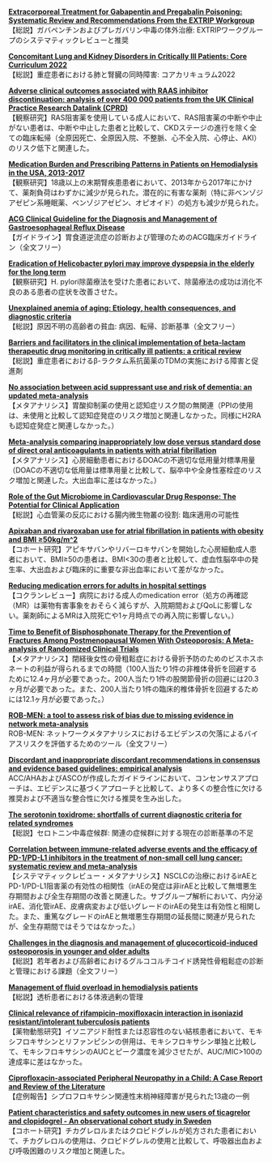 [**Extracorporeal Treatment for Gabapentin and Pregabalin Poisoning: Systematic Review and Recommendations From the EXTRIP Workgroup**](https://pubmed.ncbi.nlm.nih.gov/34799138/)  
【総説】ガバペンチンおよびプレガバリン中毒の体外治療: EXTRIPワークグループのシステマティックレビューと推奨

[**Concomitant Lung and Kidney Disorders in Critically Ill Patients: Core Curriculum 2022**](https://pubmed.ncbi.nlm.nih.gov/34799139/)  
【総説】重症患者における肺と腎臓の同時障害: コアカリキュラム2022

[**Adverse clinical outcomes associated with RAAS inhibitor discontinuation: analysis of over 400 000 patients from the UK Clinical Practice Research Datalink (CPRD)**](https://pubmed.ncbi.nlm.nih.gov/34804520/)  
【観察研究】RAS阻害薬を使用している成人において、RAS阻害薬の中断や中止がない患者は、中断や中止した患者と比較して、CKDステージの進行を除く全ての臨床転帰（全原因死亡、全原因入院、不整脈、心不全入院、心停止、AKI）のリスク低下と関連した。 

[**Medication Burden and Prescribing Patterns in Patients on Hemodialysis in the USA, 2013-2017**](https://pubmed.ncbi.nlm.nih.gov/34814147/)  
【観察研究】18歳以上の末期腎疾患患者において、2013年から2017年にかけて、薬剤負荷はわずかに減少が見られた。潜在的に有害な薬剤（特に非ベンゾジアゼピン系睡眠薬、ベンゾジアゼピン、オピオイド）の処方も減少が見られた。

[**ACG Clinical Guideline for the Diagnosis and Management of Gastroesophageal Reflux Disease**](https://pubmed.ncbi.nlm.nih.gov/34807007/)  
【ガイドライン】胃食道逆流症の診断および管理のためのACG臨床ガイドライン（全文フリー）

[**Eradication of Helicobacter pylori may improve dyspepsia in the elderly for the long term**](https://pubmed.ncbi.nlm.nih.gov/34823481/)  
【観察研究】H. pylori除菌療法を受けた患者において、除菌療法の成功は消化不良のある患者の症状を改善させた。

[**Unexplained anemia of aging: Etiology, health consequences, and diagnostic criteria**](https://pubmed.ncbi.nlm.nih.gov/34796957/)  
【総説】原因不明の高齢者の貧血: 病因、転帰、診断基準（全文フリー）

[**Barriers and facilitators in the clinical implementation of beta-lactam therapeutic drug monitoring in critically ill patients: a critical review**](https://pubmed.ncbi.nlm.nih.gov/34798631/)  
【総説】重症患者におけるβ-ラクタム系抗菌薬のTDMの実施における障害と促進剤

[**No association between acid suppressant use and risk of dementia: an updated meta-analysis**](https://pubmed.ncbi.nlm.nih.gov/34811582/)  
【メタアナリシス】胃酸抑制薬の使用と認知症リスク間の無関連（PPIの使用は、未使用と比較して認知症発症のリスク増加と関連しなかった。同様にH2RAも認知症発症と関連しなかった。）

[**Meta-analysis comparing inappropriately low dose versus standard dose of direct oral anticoagulants in patients with atrial fibrillation**](https://pubmed.ncbi.nlm.nih.gov/34815185/)  
【メタアナリシス】心房細動患者におけるDOACの不適切な低用量対標準用量（DOACの不適切な低用量は標準用量と比較して、脳卒中や全身性塞栓症のリスク増加と関連した。大出血率に差はなかった。）

[**Role of the Gut Microbiome in Cardiovascular Drug Response: The Potential for Clinical Application**](https://pubmed.ncbi.nlm.nih.gov/34820870/)  
【総説】心血管薬の反応における腸内微生物叢の役割: 臨床適用の可能性

[**Apixaban and rivaroxaban use for atrial fibrillation in patients with obesity and BMI ≥50kg/m^2**](https://pubmed.ncbi.nlm.nih.gov/34820876/)  
【コホート研究】アピキサバンやリバーロキサバンを開始した心房細動成人患者において、BMI≥50の患者は、BMI<30の患者と比較して、虚血性脳卒中の発生率、大出血および臨床的に重要な非出血率において差がなかった。

[**Reducing medication errors for adults in hospital settings**](https://pubmed.ncbi.nlm.nih.gov/34822165/)  
【コクランレビュー】病院における成人のmedication error（処方の再確認（MR）は薬物有害事象をおそらく減らすが、入院期間およびQoLに影響しない。薬剤師によるMRは入院死亡や1ヶ月時点での再入院に影響しない。）

[**Time to Benefit of Bisphosphonate Therapy for the Prevention of Fractures Among Postmenopausal Women With Osteoporosis: A Meta-analysis of Randomized Clinical Trials**](https://pubmed.ncbi.nlm.nih.gov/34807231/)  
【メタアナリシス】閉経後女性の骨粗鬆症における骨折予防のためのビスホスホネートの利益が得られるまでの時間（100人当たり1件の非椎体骨折を回避するために12.4ヶ月が必要であった。200人当たり1件の股関節骨折の回避には20.3ヶ月が必要であった。また、200人当たり1件の臨床的椎体骨折を回避するためには12.1ヶ月が必要であった。）

[**ROB-MEN: a tool to assess risk of bias due to missing evidence in network meta-analysis**](https://pubmed.ncbi.nlm.nih.gov/34809639/)  
ROB-MEN: ネットワークメタアナリシスにおけるエビデンスの欠落によるバイアスリスクを評価するためのツール（全文フリー）

[**Discordant and inappropriate discordant recommendations in consensus and evidence based guidelines: empirical analysis**](https://pubmed.ncbi.nlm.nih.gov/34824101/)  
ACC/AHAおよびASCOが作成したガイドラインにおいて、コンセンサスアプローチは、エビデンスに基づくアプローチと比較して、より多くの整合性に欠ける推奨および不適当な整合性に欠ける推奨を生み出した。

[**The serotonin toxidrome: shortfalls of current diagnostic criteria for related syndromes**](https://pubmed.ncbi.nlm.nih.gov/34806513/)  
【総説】セロトニン中毒症候群: 関連の症候群に対する現在の診断基準の不足

[**Correlation between immune-related adverse events and the efficacy of PD-1/PD-L1 inhibitors in the treatment of non-small cell lung cancer: systematic review and meta-analysis**](https://pubmed.ncbi.nlm.nih.gov/34821962/)  
【システマティックレビュー・メタアナリシス】NSCLCの治療におけるirAEとPD-1/PD-L1阻害薬の有効性の相関性（irAEの発症は非irAEと比較して無増悪生存期間および全生存期間の改善と関連した。サブグループ解析において、内分泌irAE、消化管irAE、皮膚病変および低いグレードのirAEの発生は有効性と相関した。また、重篤なグレードのirAEと無増悪生存期間の延長間に関連が見られたが、全生存期間ではそうではなかった。）

[**Challenges in the diagnosis and management of glucocorticoid-induced osteoporosis in younger and older adults**](https://pubmed.ncbi.nlm.nih.gov/34811782/)  
【総説】若年者および高齢者におけるグルココルチコイド誘発性骨粗鬆症の診断と管理における課題（全文フリー）

[**Management of fluid overload in hemodialysis patients**](https://pubmed.ncbi.nlm.nih.gov/34802558/)  
【総説】透析患者における体液過剰の管理

[**Clinical relevance of rifampicin-moxifloxacin interaction in isoniazid resistant/intolerant tuberculosis patients**](https://pubmed.ncbi.nlm.nih.gov/34807758/)  
【薬物動態研究】イソニアジド耐性または忍容性のない結核患者において、モキシフロキサシンとリファンピシンの併用は、モキシフロキサシン単独と比較して、モキシフロキサシンのAUCとピーク濃度を減少させたが、AUC/MIC>100の達成率に差はなかった。

[**Ciprofloxacin-associated Peripheral Neuropathy in a Child: A Case Report and Review of the Literature**](https://pubmed.ncbi.nlm.nih.gov/34817415/)  
【症例報告】シプロフロキサシン関連性末梢神経障害が見られた13歳の一例

[**Patient characteristics and safety outcomes in new users of ticagrelor and clopidogrel - An observational cohort study in Sweden**](https://pubmed.ncbi.nlm.nih.gov/34802175/)  
【コホート研究】チカグレロルまたはクロピドグレルが処方された患者において、チカグレロルの使用は、クロピドグレルの使用と比較して、呼吸器出血および呼吸困難のリスク増加と関連した。
